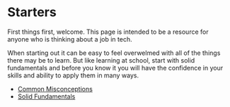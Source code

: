 # Starters

First things first, welcome. This page is intended to be a resource for anyone who is thinking about a job in tech.

When starting out it can be easy to feel overwelmed with all of the things there may be to learn. But like learning at school, start with solid fundamentals and before you know it you will have the confidence in your skills and ability to apply them in many ways.

* [Common Misconceptions](misconceptions)
* [Solid Fundamentals]()